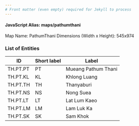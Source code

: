 ```yaml
---
# Front matter (even empty) required for Jekyll to process
---
```


#### JavaScript Alias: maps/pathumthani

Map Name: PathumThani
Dimensions (Width x Height): 545x974

### List of Entities

| ID       | Short label | Label               |
| -------- | ----------- | ------------------- |
| TH.PT.PT | PT          | Mueang Pathum Thani |
| TH.PT.KL | KL          | Khlong Luang        |
| TH.PT.TH | TH          | Thanyaburi          |
| TH.PT.NS | NS          | Nong Suea           |
| TH.PT.LT | LT          | Lat Lum Kaeo        |
| TH.PT.LM | LM          | Lam Luk Ka          |
| TH.PT.SK | SK          | Sam Khok            |
